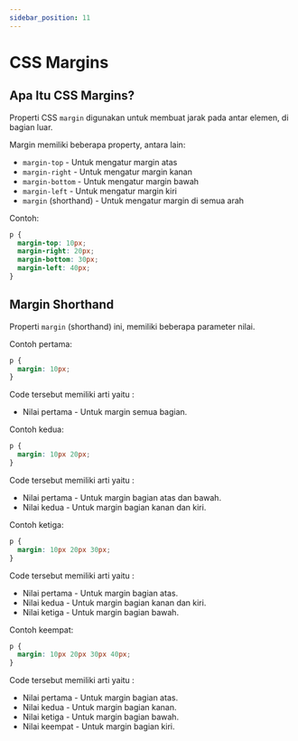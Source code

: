 ```yaml
---
sidebar_position: 11
---
```


# CSS Margins

## Apa Itu CSS Margins?

Properti CSS `margin` digunakan untuk membuat jarak pada antar elemen, di bagian luar.

Margin memiliki beberapa property, antara lain:

- `margin-top` - Untuk mengatur margin atas
- `margin-right` - Untuk mengatur margin kanan
- `margin-bottom` - Untuk mengatur margin bawah
- `margin-left` - Untuk mengatur margin kiri
- `margin` (shorthand) - Untuk mengatur margin di semua arah

Contoh:

```css
p {
  margin-top: 10px;
  margin-right: 20px;
  margin-bottom: 30px;
  margin-left: 40px;
}
```

## Margin Shorthand

Properti `margin` (shorthand) ini, memiliki beberapa parameter nilai.

Contoh pertama:

```css
p {
  margin: 10px;
}
```

Code tersebut memiliki arti yaitu :

- Nilai pertama - Untuk margin semua bagian.

Contoh kedua:

```css
p {
  margin: 10px 20px;
}
```

Code tersebut memiliki arti yaitu :

- Nilai pertama - Untuk margin bagian atas dan bawah.
- Nilai kedua - Untuk margin bagian kanan dan kiri.

Contoh ketiga:

```css
p {
  margin: 10px 20px 30px;
}
```

Code tersebut memiliki arti yaitu :

- Nilai pertama - Untuk margin bagian atas.
- Nilai kedua - Untuk margin bagian kanan dan kiri.
- Nilai ketiga - Untuk margin bagian bawah.

Contoh keempat:

```css
p {
  margin: 10px 20px 30px 40px;
}
```

Code tersebut memiliki arti yaitu :

- Nilai pertama - Untuk margin bagian atas.
- Nilai kedua - Untuk margin bagian kanan.
- Nilai ketiga - Untuk margin bagian bawah.
- Nilai keempat - Untuk margin bagian kiri.
